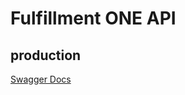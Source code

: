 # Fulfillment ONE API


## production

[Swagger Docs](https://data.resmagic.io/fulfillment-one/docs)